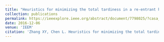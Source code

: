 ```yaml
---
title: "Heuristics for minimizing the total tardiness in a re-entrant hybrid flow shop with non-identical machines in parallel"
collection: publications
permalink: https://ieeexplore.ieee.org/abstract/document/7798025/?casa_token=vauZtvIuazUAAAAA:d6260f7HCLqZw9TfK_WdCThXU6rjkJA8tamRaoGnMFYu9LTuJtkdfoUtvPS7wqJia5rQZgYeVnE
date: 2016-12-06
venue: 'IEEM'
citation: 'Zhang XY, Chen L. Heuristics for minimizing the total tardiness in a re-entrant hybrid flow shop with non-identical machines in parallel. In2016 IEEE International Conference on Industrial Engineering and Engineering Management (IEEM) 2016 Dec 4 (pp. 987-991). '
---
```

